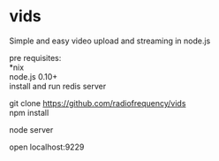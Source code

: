 vids
====

Simple and easy video upload and streaming in node.js


pre requisites:  
*nix  
node.js 0.10+    
install and run redis server  

git clone https://github.com/radiofrequency/vids  
npm install  

node server  

open localhost:9229  

